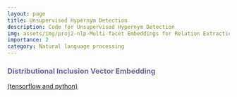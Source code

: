 ```yaml
---
layout: page
title: Unsupervised Hypernym Detection
description: Code for Unsupervised Hypernym Detection
img: assets/img/proj2-nlp-Multi-facet Embeddings for Relation Extraction.png
importance: 2
category: Natural language processing
---
```


<p>
    <h3 style="text-align: left; color: #666699">Distributional Inclusion Vector Embedding</h3><a href="https://github.com/iesl/Distributional-Inclusion-Vector-Embedding">(tensorflow and python)</a>
</p>